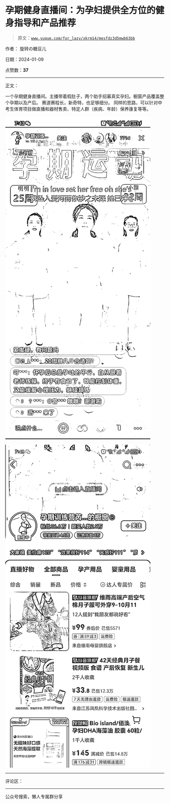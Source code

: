 # 孕期健身直播间：为孕妇提供全方位的健身指导和产品推荐

> 原文：[`www.yuque.com/for_lazy/xkrm14/mesfdz3d5mwb63bb`](https://www.yuque.com/for_lazy/xkrm14/mesfdz3d5mwb63bb)

作者： 旋转の糖豆儿

日期：2024-01-09

点赞数：**37**

* * *

正文：

一个孕期健身直播间。主播带着假肚子，两个助手招募真实孕妇。橱窗产品覆盖整个孕期以及产后。 赛道赛程长，新奇特，也足够细分。
同样的思路，可以针对中考生体育项目做直播和器材售卖、特定人群（疾病、年龄）保养康复等等。

![](img/9147d106cfef7d3e79094dc547cd858d.png)

![](img/6094b382f4a37fea01e12b0deec81edf.png)

* * *

评论区：

* * *

公众号搜索，懒人专属群分享